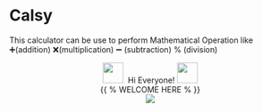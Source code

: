 # Calsy
This calculator can be use to perform Mathematical Operation like ➕(addition) ❌(multiplication) ➖ (subtraction) % (division)

<div align="center"><img height="37px" width="37px" src="https://user-images.githubusercontent.com/91816645/173222652-e7e713b4-79c0-4fce-ba5f-64808310117b.gif">&nbsp;&nbsp;Hi Everyone!&nbsp;<img height="37px" width="37px" src="https://user-images.githubusercontent.com/91816645/173222652-e7e713b4-79c0-4fce-ba5f-64808310117b.gif"><br>{{ % WELCOME HERE % }}
</div>
<!-- CODING GIF -->
<div align="center">
<img src="https://ik.imagekit.io/freshman/js-calculator/decimal-bug_QQiFGt0Cn26.gif">
</div>

